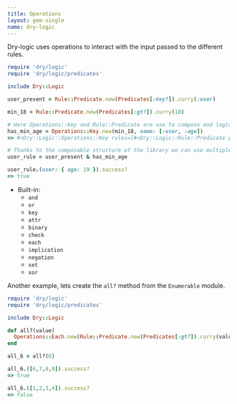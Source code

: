 ```yaml
---
title: Operations
layout: gem-single
name: dry-logic
---
```


Dry-logic uses operations to interact with the input passed to the different rules.

``` ruby
require 'dry/logic'
require 'dry/logic/predicates'

include Dry::Logic

user_present = Rule::Predicate.new(Predicates[:key?]).curry(:user)

min_18 = Rule::Predicate.new(Predicates[:gt?]).curry(18)

# Here Operations::Key and Rule::Predicate are use to compose and logic based on the value of a given key e.g [:user, :age]
has_min_age = Operations::Key.new(min_18, name: [:user, :age])
=> #<Dry::Logic::Operations::Key rules=[#<Dry::Logic::Rule::Predicate predicate=#<Method: Module(Dry::Logic::Predicates::Methods)#gt?> options={:args=>[18]}>] options={:name=>[:user, :age], :evaluator=>#<Dry::Logic::Evaluator::Key path=[:user, :age]>, :path=>[:user, :age]}>

# Thanks to the composable structure of the library we can use multiple Rules and Operations to create custom logic
user_rule = user_present & has_min_age

user_rule.(user: { age: 19 }).success?
=> true
```

* Built-in:
  - `and`
  - `or`
  - `key`
  - `attr`
  - `binary`
  - `check`
  - `each`
  - `implication`
  - `negation`
  - `set`
  - `xor`

Another example, lets create the `all?` method from the `Enumerable` module.

``` ruby
require 'dry/logic'
require 'dry/logic/predicates'

include Dry::Logic

def all?(value)
  Operations::Each.new(Rule::Predicate.new(Predicates[:gt?]).curry(value))
end

all_6 = all?(6)

all_6.([6,7,8,9]).success?
=> true

all_6.([1,2,3,4]).success?
=> false
```
